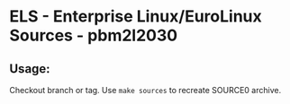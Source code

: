 # ELS - Enterprise Linux/EuroLinux Sources - pbm2l2030
 
## Usage:
  Checkout branch or tag. Use `make sources` to recreate  SOURCE0 archive.
